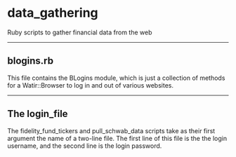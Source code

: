 data_gathering
==============

Ruby scripts to gather financial data from the web


----------
blogins.rb
----------

This file contains the BLogins module, which is just a collection of methods
for a Watir::Browser to log in and out of various websites.


--------------
The login_file
--------------

The fidelity_fund_tickers and pull_schwab_data scripts take as their first
argument the name of a two-line file. The first line of this file is the the 
login username, and the second line is the login password.
